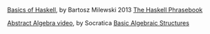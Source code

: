 [Basics of Haskell][1], by Bartosz Milewski 2013
[The Haskell Phrasebook][2]

[Abstract Algebra video][3], by Socratica
[Basic Algebraic Structures][4]


[1]: https://www.schoolofhaskell.com/school/starting-with-haskell/basics-of-haskell
[2]: https://typeclasses.com/phrasebook
[3]: https://www.youtube.com/watch?v=IP7nW_hKB7I&list=PLi01XoE8jYoi3SgnnGorR_XOW3IcK-TP6
[4]: https://math.stackexchange.com/questions/2361889/graphically-organizing-the-interrelationships-of-basic-algebraic-structures

